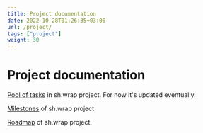 ```yaml
---
title: Project documentation
date: 2022-10-28T01:26:35+03:00
url: /project/
tags: ["project"]
weight: 30
---
```


Project documentation
=====================

[Pool of tasks](todo/todo.org) in sh.wrap project. For now it\'s updated eventually.

[Milestones](milestone/milestone.org) of sh.wrap project.

[Roadmap](roadmap/roadmap.org) of sh.wrap project.
